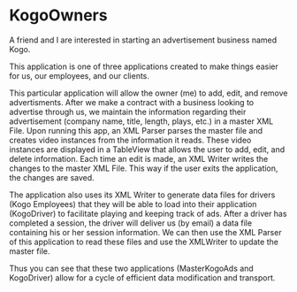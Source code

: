 KogoOwners
=============

A friend and I are interested in starting an advertisement business named Kogo.

This application is one of three applications created to make things easier for us, our employees, and our clients.

This particular application will allow the owner (me) to add, edit, and remove advertisments.
After we make a contract with a business looking to advertise through us, we maintain
the information regarding their advertisement (company name, title, length, plays, etc.) in a master XML
File. Upon running this app, an XML Parser parses the master file and creates video instances from the information
it reads. These video instances are displayed in a TableView that allows the user to add, edit, and
delete information. Each time an edit is made, an XML Writer writes the changes to the master XML File. This
way if the user exits the application, the changes are saved.

The application also uses its XML Writer to generate data files for drivers (Kogo Employees) that they
will be able to load into their application (KogoDriver) to facilitate playing and keeping track of ads.
After a driver has completed a session, the driver will deliver us (by email) a data file containing his or her session
information. We can then use the XML Parser of this application to read these files and use the
XMLWriter to update the master file. 

Thus you can see that these two applications (MasterKogoAds and KogoDriver) allow for a cycle of
efficient data modification and transport.
